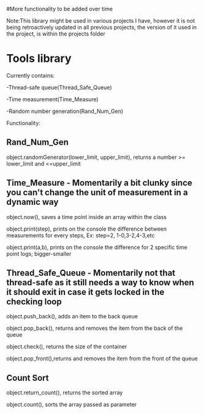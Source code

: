 #More functionality to be added over time

Note:This library might be used in various projects I have, however it is not being retroactively updated in all previous projects, the version of it used in the project, is within the projects folder

# Tools library

Currently contains:

 -Thread-safe queue(Thread_Safe_Queue<T>)
 
 -Time measurement(Time_Measure)
 
 -Random number generation(Rand_Num_Gen)

Functionality:

Rand_Num_Gen
------------------------
object.randomGenerator(lower_limit, upper_limit), returns a number >= lower_limit and <=upper_limit

Time_Measure - Momentarily a bit clunky since you can't change the unit of measurement in a dynamic way
-----------------------
object.now(), saves a time point inside an array within the class

object.print(step), prints on the console the difference between measurements for every <step> steps, Ex: step=2, 1-0,3-2,4-3,etc
 
object.print(a,b), prints on the console the difference for 2 specific time point logs; bigger-smaller
 
Thread_Safe_Queue<T> - Momentarily not that thread-safe as it still needs a way to know when it should exit in case it gets locked in the checking loop
-----------------------
object.push_back(), adds an item to the back queue
 
object.pop_back(), returns and removes the item from the back of the queue

object.check(), returns the size of the container

object.pop_front(),returns and removes the item from the front of the queue

Count Sort
------------------
object.return_count(), returns the sorted array

object.count(), sorts the array passed as parameter
